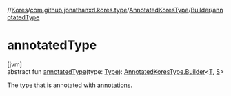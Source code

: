 //[Kores](../../../../index.md)/[com.github.jonathanxd.kores.type](../../index.md)/[AnnotatedKoresType](../index.md)/[Builder](index.md)/[annotatedType](annotated-type.md)

# annotatedType

[jvm]\
abstract fun [annotatedType](annotated-type.md)(type: [Type](https://docs.oracle.com/javase/8/docs/api/java/lang/reflect/Type.html)): [AnnotatedKoresType.Builder](index.md)<[T](index.md), [S](index.md)>

The [type](annotated-type.md) that is annotated with [annotations](annotations.md).
